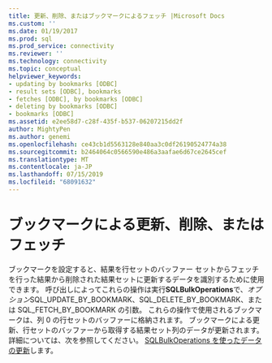 ```yaml
---
title: 更新、削除、またはブックマークによるフェッチ |Microsoft Docs
ms.custom: ''
ms.date: 01/19/2017
ms.prod: sql
ms.prod_service: connectivity
ms.reviewer: ''
ms.technology: connectivity
ms.topic: conceptual
helpviewer_keywords:
- updating by bookmarks [ODBC]
- result sets [ODBC], bookmarks
- fetches [ODBC], by bookmarks [ODBC]
- deleting by bookmarks [ODBC]
- bookmarks [ODBC]
ms.assetid: e2ee58d7-c28f-435f-b537-06207215dd2f
author: MightyPen
ms.author: genemi
ms.openlocfilehash: ce43cb1d5563128e840aa3c0df26190524774a38
ms.sourcegitcommit: b2464064c0566590e486a3aafae6d67ce2645cef
ms.translationtype: MT
ms.contentlocale: ja-JP
ms.lasthandoff: 07/15/2019
ms.locfileid: "68091632"
---
```

# <a name="updating-deleting-or-fetching-by-bookmark"></a>ブックマークによる更新、削除、またはフェッチ
ブックマークを設定すると、結果を行セットのバッファー セットからフェッチを行った結果から削除された結果セットに更新するデータを識別するために使用できます。 呼び出しによってこれらの操作は実行**SQLBulkOperations**で、*オプション*SQL_UPDATE_BY_BOOKMARK、SQL_DELETE_BY_BOOKMARK、または SQL_FETCH_BY_BOOKMARK の引数。 これらの操作で使用されるブックマークは、列 0 の行セットのバッファーに格納されます。 ブックマークによる更新、行セットのバッファーから取得する結果セット列のデータが更新されます。 詳細については、次を参照してください。 [SQLBulkOperations を使ったデータの更新](../../../odbc/reference/develop-app/updating-data-with-sqlbulkoperations.md)します。
